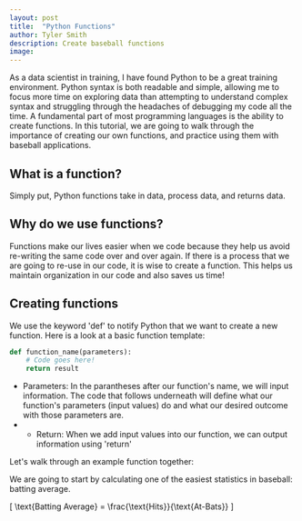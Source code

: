 ```yaml
---
layout: post
title:  "Python Functions"
author: Tyler Smith
description: Create baseball functions
image:
--- 
```

As a data scientist in training, I have found Python to be a great training environment. Python syntax is both readable and simple, allowing me to focus more time on exploring data than attempting to understand complex syntax and struggling through the headaches of debugging my code all the time. A fundamental part of most programming languages is the ability to create functions. In this tutorial, we are going to walk through the importance of creating our own functions, and practice using them with baseball applications.

<h2>What is a function?</h2>

Simply put, Python functions take in data, process data, and returns data.

<h2>Why do we use functions?</h2>

Functions make our lives easier when we code because they help us avoid re-writing the same code over and over again. If there is a process that we are going to re-use in our code, it is wise to create a function. This helps us maintain organization in our code and also saves us time!

<h2>Creating functions</h2>

We use the keyword 'def' to notify Python that we want to create a new function. Here is a look at a basic function template:

```python
def function_name(parameters):
    # Code goes here!
    return result
```

* Parameters: In the parantheses after our function's name, we will input information. The code that follows underneath will define what our function's parameters (input values) do and what our desired outcome with those parameters are.
* * Return: When we add input values into our function, we can output information using 'return'

Let's walk through an example function together:

We are going to start by calculating one of the easiest statistics in baseball: batting average.

\[
\text{Batting Average} = \frac{\text{Hits}}{\text{At-Bats}}
\]

   




